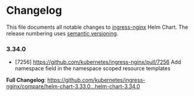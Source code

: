 # Changelog

This file documents all notable changes to [ingress-nginx](https://github.com/kubernetes/ingress-nginx) Helm Chart. The release numbering uses [semantic versioning](http://semver.org).

### 3.34.0

* [7256] https://github.com/kubernetes/ingress-nginx/pull/7256 Add namespace field in the namespace scoped resource templates

**Full Changelog**: https://github.com/kubernetes/ingress-nginx/compare/helm-chart-3.33.0...helm-chart-3.34.0
